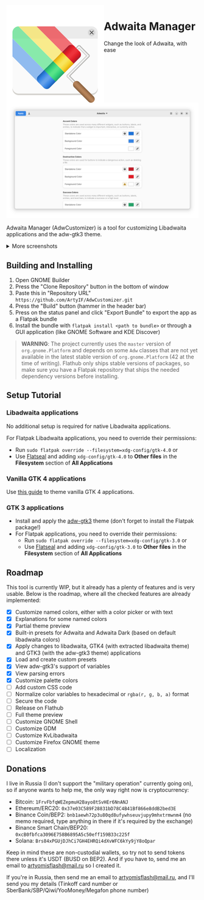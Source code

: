 <img align="left" alt="Project logo" src="data/icons/hicolor/scalable/apps/com.github.ArtyIF.AdwCustomizer.svg" />

# Adwaita Manager
Change the look of Adwaita, with ease

![Screenshot of interface with Adwaita light theme](pictures/main_screenshot.png)

Adwaita Manager (AdwCustomizer) is a tool for customizing Libadwaita applications and the adw-gtk3 theme.

<details>
  <summary>More screenshots</summary>
  
  ![Screenshot of interface with a customized theme](pictures/customized_screenshot.png)
  
  ![Screenshot of proof that this actually works](pictures/proof_of_work_screenshot.png)
</details>

## Building and Installing
1. Open GNOME Builder
2. Press the "Clone Repository" button in the bottom of window
3. Paste this in "Repository URL" `https://github.com/ArtyIF/AdwCustomizer.git`
4. Press the "Build" button (hammer in the header bar)
5. Press on the status panel and click "Export Bundle" to export the app as a Flatpak bundle
6. Install the bundle with `flatpak install <path to bundle>` or through a GUI application (like GNOME Software and KDE Discover)

> **WARNING**: The project currently uses the `master` version of `org.gnome.Platform` and depends on some `Adw` classes that are not yet available in the latest stable version of `org.gnome.Platform` (42 at the time of writing). Flathub only ships stable versions of packages, so make sure you have a Flatpak repository that ships the needed dependency versions before installing.

## Setup Tutorial

### Libadwaita applications
No additional setup is required for native Libadwaita applications.

For Flatpak Libadwaita applications, you need to override their permissions:
- Run `sudo flatpak override --filesystem=xdg-config/gtk-4.0` or
- Use [Flatseal](https://github.com/tchx84/Flatseal) and adding `xdg-config/gtk-4.0` to **Other files** in the **Filesystem** section of **All Applications**

### Vanilla GTK 4 applications
Use [this guide](https://github.com/lassekongo83/adw-gtk3/blob/main/gtk4.md) to theme vanilla GTK 4 applications.

### GTK 3 applications
- Install and apply the [adw-gtk3](https://github.com/lassekongo83/adw-gtk3#readme) theme (don't forget to install the Flatpak package!)
- For Flatpak applications, you need to override their permissions:
  - Run `sudo flatpak override --filesystem=xdg-config/gtk-3.0` or
  - Use [Flatseal](https://github.com/tchx84/Flatseal) and adding `xdg-config/gtk-3.0` to **Other files** in the **Filesystem** section of **All Applications**

## Roadmap
This tool is currently WIP, but it already has a plenty of features and is very usable. Below is the roadmap, where all the checked features are already implemented:

- [x] Customize named colors, either with a color picker or with text
- [x] Explanations for some named colors
- [x] Partial theme preview
- [x] Built-in presets for Adwaita and Adwaita Dark (based on default libadwaita colors)
- [x] Apply changes to libadwaita, GTK4 (with extracted libadwaita theme) and GTK3 (with the adw-gtk3 theme) applications
- [x] Load and create custom presets
- [x] View adw-gtk3's support of variables
- [x] View parsing errors
- [x] Customize palette colors
- [ ] Add custom CSS code
- [ ] Normalize color variables to hexadecimal or `rgba(r, g, b, a)` format
- [ ] Secure the code
- [ ] Release on Flathub
- [ ] Full theme preview
- [ ] Customize GNOME Shell
- [ ] Customize GDM
- [ ] Customize KvLibadwaita
- [ ] Customize Firefox GNOME theme
- [ ] Localization

## Donations
I live in Russia (I don't support the "military operation" currently going on), so if anyone wants to help me, the only way right now is cryptocurrency:
- Bitcoin: `1FrvFbfqWEZepmuH2Bayo8tSvHEr6NnANJ`
- Ethereum/ERC20: `0x37e03C589F28831bD78C4B41Bf866e8ddB2bed3E`
- Binance Coin/BEP2: `bnb1aewh72p3u80qd8ufywhseuvjupy9mhxtrmwnm4` (no memo required, type anything in there if it's required by the exchange)
- Binance Smart Chain/BEP20: `0xcB0fbfca3096E758B6895A5c50eff159B33c225f`
- Solana: `Brs84xPGUjDJhCi7GH4EHRQi4dXvWFC6kYy9jY8oQpar`

Keep in mind these are non-custodial wallets, so try not to send tokens there unless it's USDT (BUSD on BEP2). And if you have to, send me an email to artyomisflash@mail.ru so I created it.

If you're in Russia, then send me an email to artyomisflash@mail.ru, and I'll send you my details (Tinkoff card number or SberBank/SBP/Qiwi/YooMoney/Megafon phone number)
